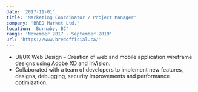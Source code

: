 ```yaml
---
date: '2017-11-01'
title: 'Marketing Coordinator / Project Manager'
company: 'BRED Market Ltd.'
location: 'Burnaby, BC'
range: 'November 2017 - September 2019'
url: 'https://www.bredofficial.ca/'
---
```


- UI/UX Web Design – Creation of web and mobile application wireframe designs using Adobe XD and InVision.
- Collaborated with a team of developers to implement new features, designs, debugging, security improvements and performance optimization.
